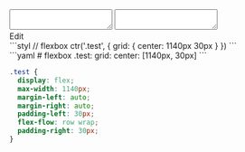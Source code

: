 <div data-size="200" class="code-cont" data-example="center-A">
    <div class="code">
        <div class="code-wrap">
            <textarea id="stylus"></textarea>
            <textarea id="css"></textarea>
            <div class="edit-code">
                <span>Edit</span>
            </div>
        </div>
    </div>
</div>


<div data-size="200" data-examples="stylus"></div>
```styl
// flexbox
ctr('.test', {
  grid: {
    center: 1140px 30px
  }
})
```

<div data-size="200" data-examples="yaml"></div>
```yaml
# flexbox
.test:
  grid:
    center: [1140px, 30px]
```

```css
.test {
  display: flex;
  max-width: 1140px;
  margin-left: auto;
  margin-right: auto;
  padding-left: 30px;
  flex-flow: row wrap;
  padding-right: 30px;
}
```
<div class="cf"></div>
